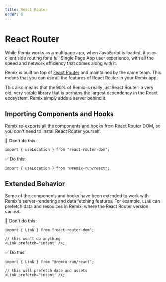 ```yaml
---
title: React Router
order: 6
---
```


# React Router

While Remix works as a multipage app, when JavaScript is loaded, it uses client side routing for a full Single Page App user experience, with all the speed and network efficiency that comes along with it.

Remix is built on top of [React Router][react_router] and maintained by the same team. This means that you can use all the features of React Router in your Remix app.

This also means that the 90% of Remix is really just React Router: a very old, very stable library that is perhaps the largest dependency in the React ecosystem. Remix simply adds a server behind it.

## Importing Components and Hooks

Remix re-exports all the components and hooks from React Router DOM, so you don't need to install React Router yourself.

🚫 Don't do this:

```tsx bad
import { useLocation } from "react-router-dom";
```

✅ Do this:

```tsx good
import { useLocation } from "@remix-run/react";
```

## Extended Behavior

Some of the components and hooks have been extended to work with Remix's server-rendering and data fetching features. For example, `Link` can prefetch data and resources in Remix, where the React Router version cannot.

🚫 Don't do this:

```tsx bad
import { Link } from "react-router-dom";

// this won't do anything
<Link prefetch="intent" />;
```

✅ Do this:

```tsx good
import { Link } from "@remix-run/react";

// this will prefetch data and assets
<Link prefetch="intent" />;
```

[react_router]: https://reactrouter.com
